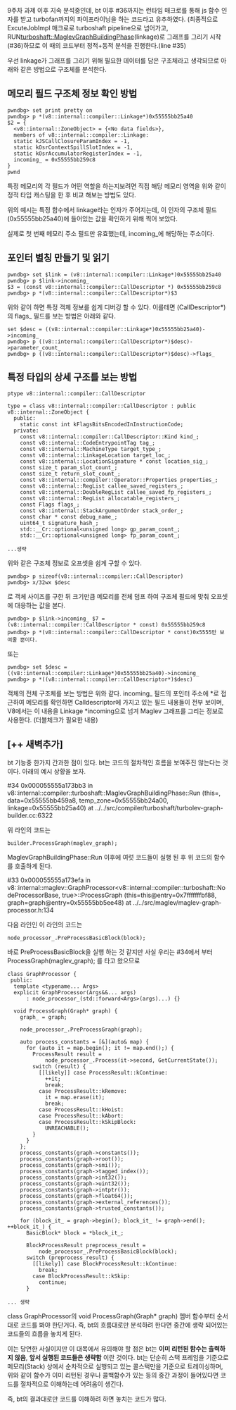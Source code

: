 9주차 과제 이후 지속 분석중인데, bt 이후 #36까지는 런타임 매크로를 통해 js 함수 인자를 받고 turbofan까지의 파이프라이닝을 하는 코드라고 유추하였다. (최종적으로 ExcuteJobImpl 매크로로 turboshaft pipeline으로
넘어가고, RUN<turboshaft::MaglevGraphBuildingPhase>(linkage)로 그래프를 그리기 시작(#36)하므로 이 때의 코드부터 정적+동적 분석을 진행한다.(line #35)

우선 linkage가 그래프를 그리기 위해 필요한 데이터를 담은 구조체라고 생각되므로 아래와 같은 방법으로 구조체를 분석한다.

## 메모리 필드 구조체 정보 확인 방법
```
pwndbg> set print pretty on
pwndbg> p *(v8::internal::compiler::Linkage*)0x55555bb25a40
$2 = {
  <v8::internal::ZoneObject> = {<No data fields>}, 
  members of v8::internal::compiler::Linkage:
  static kJSCallClosureParamIndex = -1,
  static kOsrContextSpillSlotIndex = -1,
  static kOsrAccumulatorRegisterIndex = -1,
  incoming_ = 0x55555bb259c8
}
pwnd
```

특정 메모리의 각 필드가 어떤 역할을 하는지보려면 직접 해당 메모리 영역을 위와 같이 정적 타입 캐스팅을 한 후 비교 해보는 방법도 있다. 

위의 예시는 특정 함수에서 linkage라는 인자가 주어지는데, 이 인자의 구조체 필드(0x55555bb25a40)에 들어있는 값을 확인하기 위해 찍어 보았다. 

실제로 첫 번째 메모리 주소 필드만 유효했는데, incoming_에 해당하는 주소이다.

## 포인터 별칭 만들기 및 읽기
```
pwndbg> set $link = (v8::internal::compiler::Linkage*)0x55555bb25a40
pwndbg> p $link->incoming_
$3 = (const v8::internal::compiler::CallDescriptor *) 0x55555bb259c8
pwndbg> p *(v8::internal::compiler::CallDescriptor*)$3
```

위와 같이 하면 특정 객체 정보를 쉽게 디버깅 할 수 있다. 이를테면 (CallDescriptor*)의 flags_ 필드를 보는 방법은 아래와 같다.

```
set $desc = ((v8::internal::compiler::Linkage*)0x55555bb25a40)->incoming_
pwndbg> p ((v8::internal::compiler::CallDescriptor*)$desc)->parameter_count_
pwndbg> p ((v8::internal::compiler::CallDescriptor*)$desc)->flags_
```

## 특정 타입의 상세 구조를 보는 방법
```
ptype v8::internal::compiler::CallDescriptor

type = class v8::internal::compiler::CallDescriptor : public v8::internal::ZoneObject {
  public:
    static const int kFlagsBitsEncodedInInstructionCode;
  private:
    const v8::internal::compiler::CallDescriptor::Kind kind_;
    const v8::internal::CodeEntrypointTag tag_;
    const v8::internal::MachineType target_type_;
    const v8::internal::LinkageLocation target_loc_;
    const v8::internal::LocationSignature * const location_sig_;
    const size_t param_slot_count_;
    const size_t return_slot_count_;
    const v8::internal::compiler::Operator::Properties properties_;
    const v8::internal::RegList callee_saved_registers_;
    const v8::internal::DoubleRegList callee_saved_fp_registers_;
    const v8::internal::RegList allocatable_registers_;
    const Flags flags_;
    const v8::internal::StackArgumentOrder stack_order_;
    const char * const debug_name_;
    uint64_t signature_hash_;
    std::__Cr::optional<unsigned long> gp_param_count_;
    std::__Cr::optional<unsigned long> fp_param_count_;

...생략
```

위와 같은 구조체 정보로 오프셋을 쉽게 구할 수 있다. 

```
pwndbg> p sizeof(v8::internal::compiler::CallDescriptor)
pwndbg> x/32wx $desc
```
로 객체 사이즈를 구한 뒤 크기만큼 메모리를 전체 덤프 하여 구조체 필드에 맞춰 오프셋에 대응하는 값을 본다.

```
pwndbg> p $link->incoming_ $7 = (v8::internal::compiler::CallDescriptor * const) 0x55555bb259c8
pwndbg> p *(v8::internal::compiler::CallDescriptor * const)0x5555만 보여줄 뿐이다. 
```

또는

```
pwndbg> set $desc = ((v8::internal::compiler::Linkage*)0x55555bb25a40)->incoming_
pwndbg> p *((v8::internal::compiler::CallDescriptor*)$desc)
```

객체의 전체 구조체를 보는 방법은 위와 같다. incoming_ 필드의 포인터 주소에 *로 접근하여 메모리를 확인하면 Calldescriptor에 가지고 있는 필드 내용들이 전부 보이며, V8에서는 이 내용을 Linkage *incoming으로 넘겨 Maglev 그래프를 그리는 정보로 사용한다. (더블체크가 필요한 내용)

## [++ 새벽추가] 
bt 기능중 한가지 간과한 점이 있다. bt는 코드의 절차적인 흐름을 보여주진 않는다는 것이다. 아래의 예시 상황을 보자.

#34 0x000055555a173bb3 in v8::internal::compiler::turboshaft::MaglevGraphBuildingPhase::Run (this=<optimized out>, data=0x55555bb459a8, temp_zone=0x55555bb24a00, linkage=0x55555bb25a40) at ../../src/compiler/turboshaft/turbolev-graph-builder.cc:6322

위 라인의 코드는

```
builder.ProcessGraph(maglev_graph);
```

MaglevGraphBuildingPhase::Run 이후에 여럿 코드들이 실행 된 후 위 코드의 함수를 호출하게 된다.

#33 0x000055555a173efa in v8::internal::maglev::GraphProcessor<v8::internal::compiler::turboshaft::NodeProcessorBase, true>::ProcessGraph (this=this@entry=0x7fffffffbf88, graph=graph@entry=0x55555bb5ee48) at ../../src/maglev/maglev-graph-processor.h:134

다음 라인인 이 라인의 코드는

```
node_processor_.PreProcessBasicBlock(block);
```

바로 PreProcessBasicBlock을 실행 하는 것 같지만 사실 우리는 #34에서 부터 ProcessGraph(maglev_graph); 를 타고 왔으므로 

```
class GraphProcessor {
 public:
  template <typename... Args>
  explicit GraphProcessor(Args&&... args)
      : node_processor_(std::forward<Args>(args)...) {}

  void ProcessGraph(Graph* graph) {
    graph_ = graph;

    node_processor_.PreProcessGraph(graph);

    auto process_constants = [&](auto& map) {
      for (auto it = map.begin(); it != map.end();) {
        ProcessResult result =
            node_processor_.Process(it->second, GetCurrentState());
        switch (result) {
          [[likely]] case ProcessResult::kContinue:
            ++it;
            break;
          case ProcessResult::kRemove:
            it = map.erase(it);
            break;
          case ProcessResult::kHoist:
          case ProcessResult::kAbort:
          case ProcessResult::kSkipBlock:
            UNREACHABLE();
        }
      }
    };
    process_constants(graph->constants());
    process_constants(graph->root());
    process_constants(graph->smi());
    process_constants(graph->tagged_index());
    process_constants(graph->int32());
    process_constants(graph->uint32());
    process_constants(graph->intptr());
    process_constants(graph->float64());
    process_constants(graph->external_references());
    process_constants(graph->trusted_constants());

    for (block_it_ = graph->begin(); block_it_ != graph->end(); ++block_it_) {
      BasicBlock* block = *block_it_;

      BlockProcessResult preprocess_result =
          node_processor_.PreProcessBasicBlock(block);
      switch (preprocess_result) {
        [[likely]] case BlockProcessResult::kContinue:
          break;
        case BlockProcessResult::kSkip:
          continue;
      }

... 생략
```

class GraphProcessor의 void ProcessGraph(Graph* graph) 멤버 함수부터 순서대로 코드를 봐야 한단거다. 즉, bt의 흐름대로만 분석하려 한다면 중간에 생략 되어있는 코드들의 흐름을 놓치게 된다.


이는 당연한 사실이지만 이 대목에서 유의해야 할 점은 bt는 **이미 리턴된 함수는 출력하지 않음**, **앞서 실행된 코드들은 생략함** 이란 것이다. 
bt는 단순히 스택 프레임을 기준으로 메모리(Stack) 상에서 순차적으로 실행되고 있는 콜스택만을 기준으로 트레이싱하며, 위와 같이 함수가 이미 리턴된 경우나 콜백함수가 있는 등의 중간 과정이 들어있다면 코드를 절차적으로 이해하는데 어려움이 생긴다.

즉, bt의 결과대로만 코드를 이해하려 하면 놓치는 코드가 많다.

